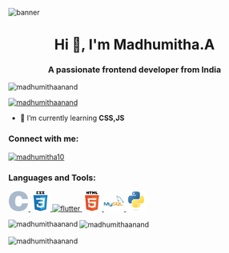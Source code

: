 ![banner](https://user-images.githubusercontent.com/65913385/116870726-a6b1a600-ac30-11eb-972f-ab5e10c97bf7.png)

<h1 align="center">Hi 👋, I'm Madhumitha.A</h1>
<h3 align="center">A passionate frontend developer from India</h3>

<p align="left"> <img src="https://komarev.com/ghpvc/?username=madhumithaanand&label=Profile%20views&color=0e75b6&style=flat" alt="madhumithaanand" /> </p>

<p align="left"> <a href="https://github.com/ryo-ma/github-profile-trophy"><img src="https://github-profile-trophy.vercel.app/?username=madhumithaanand" alt="madhumithaanand" /></a> </p>

- 🌱 I’m currently learning **CSS,JS**

<h3 align="left">Connect with me:</h3>
<p align="left">
<a href="https://linkedin.com/in/madhumitha10" target="blank"><img align="center" src="https://raw.githubusercontent.com/rahuldkjain/github-profile-readme-generator/neutral-icons/src/images/icons/Social/linked-in-alt.svg" alt="madhumitha10" height="30" width="40" /></a>
</p>

<h3 align="left">Languages and Tools:</h3>
<p align="left"> <a href="https://www.cprogramming.com/" target="_blank"> <img src="https://raw.githubusercontent.com/devicons/devicon/master/icons/c/c-original.svg" alt="c" width="40" height="40"/> </a> <a href="https://www.w3schools.com/css/" target="_blank"> <img src="https://raw.githubusercontent.com/devicons/devicon/master/icons/css3/css3-original-wordmark.svg" alt="css3" width="40" height="40"/> </a> <a href="https://flutter.dev" target="_blank"> <img src="https://www.vectorlogo.zone/logos/flutterio/flutterio-icon.svg" alt="flutter" width="40" height="40"/> </a> <a href="https://www.w3.org/html/" target="_blank"> <img src="https://raw.githubusercontent.com/devicons/devicon/master/icons/html5/html5-original-wordmark.svg" alt="html5" width="40" height="40"/> </a> <a href="https://www.mysql.com/" target="_blank"> <img src="https://raw.githubusercontent.com/devicons/devicon/master/icons/mysql/mysql-original-wordmark.svg" alt="mysql" width="40" height="40"/> </a> <a href="https://www.python.org" target="_blank"> <img src="https://raw.githubusercontent.com/devicons/devicon/master/icons/python/python-original.svg" alt="python" width="40" height="40"/> </a> </p>

<p><img align="left" src="https://github-readme-stats.vercel.app/api/top-langs?username=madhumithaanand&show_icons=true&locale=en&layout=compact" alt="madhumithaanand" /></p>

<p>&nbsp;<img align="center" src="https://github-readme-stats.vercel.app/api?username=madhumithaanand&show_icons=true&locale=en" alt="madhumithaanand" /></p>

<p><img align="center" src="https://github-readme-streak-stats.herokuapp.com/?user=madhumithaanand&" alt="madhumithaanand" /></p>

